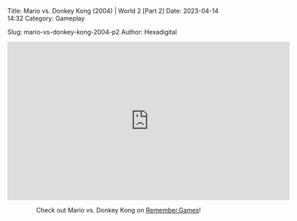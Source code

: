 Title: Mario vs. Donkey Kong (2004) | World 2 [Part 2]
Date: 2023-04-14 14:32
Category: Gameplay

Slug: mario-vs-donkey-kong-2004-p2
Author: Hexadigital

<center><iframe src="https://www.youtube.com/embed/gysOzVPh-zQ?feature=oembed" allow="accelerometer; autoplay; encrypted-media; gyroscope; picture-in-picture" width="640" height="360" frameborder="0"></iframe>

Check out Mario vs. Donkey Kong on [Remember.Games](https://remember.games/game/4327/mario-vs-donkey-kong/)!</center>